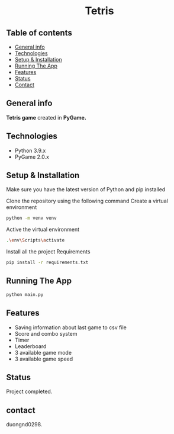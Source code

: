 <div align="center">
<h1 align="center">Tetris</h1></div>

## Table of contents
* [General info](#general-info)
* [Technologies](#technologies)
* [Setup & Installation](#setup-&-installation)
* [Running The App](#running-the-app)
* [Features](#features)
* [Status](#status)
* [Contact](#contact)

## General info
**Tetris game** created in **PyGame.** 

## Technologies
* Python 3.9.x
* PyGame 2.0.x

## Setup & Installation
Make sure you have the latest version of Python and pip installed

Clone the repository using the following command
Create a virtual environment
```bash
python -m venv venv
```
Active the virtual environment
```bash
.\env\Scripts\activate
```
Install all the project Requirements
```bash
pip install -r requirements.txt
```

## Running The App
```bash
python main.py
```

## Features
* Saving information about last game to csv file
* Score and combo system
* Timer
* Leaderboard
* 3 available game mode
* 3 available game speed

## Status 
Project completed.

## contact
duongnd0298.

